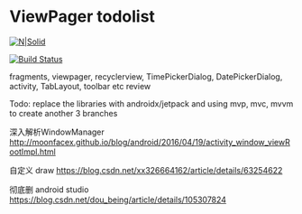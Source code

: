 # ViewPager todolist

[![N|Solid](https://cldup.com/dTxpPi9lDf.thumb.png)](https://nodesource.com/products/nsolid)

[![Build Status](https://travis-ci.org/joemccann/dillinger.svg?branch=master)](https://travis-ci.org/joemccann/dillinger)

fragments, viewpager, recyclerview, TimePickerDialog, DatePickerDialog, activity, TabLayout, toolbar etc review


Todo:
replace the libraries with androidx/jetpack and using mvp, mvc, mvvm to create another 3 branches


深入解析WindowManager http://moonfacex.github.io/blog/android/2016/04/19/activity_window_viewRootImpl.html



自定义 draw
https://blog.csdn.net/xx326664162/article/details/63254622


彻底删 android studio
https://blog.csdn.net/dou_being/article/details/105307824
